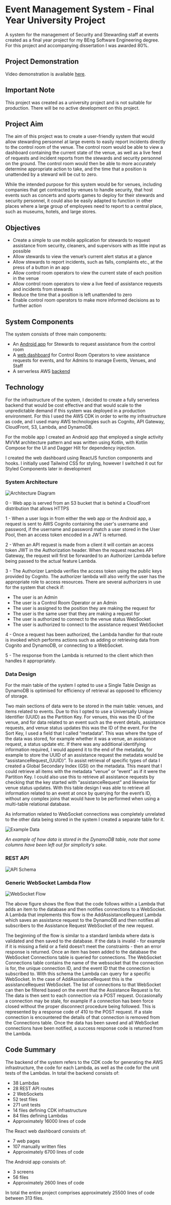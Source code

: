# Event Management System - Final Year University Project

A system for the management of Security and Stewarding staff at events created as a final year project for my BEng
Software Engineering degree. For this project and accompanying dissertation I was awarded 80%.

## Project Demonstration

Video demonstration is available [here](https://www.youtube.com/watch?v=I06jotU_4uA).

## Important Note

This project was created as a university project and is not suitable for production. There will be no active development
on this project.

## Project Aim

The aim of this project was to create a user-friendly system that would allow stewarding personnel at large events to
easily report incidents directly to the control room of the venue. The control room would be able to view a dashboard
containing the current state of the venue, as well as a live feed of requests and incident reports from the stewards and
security personnel on the ground. The control room would then be able to more accurately determine appropriate action to
take, and the time that a position is unattended by a steward will be cut to zero.

While the intended purpose for this system would be for venues, including companies that get contracted by venues to
handle security, that host events such as concerts and sports games to deploy for their stewards and security personnel,
it could also be easily adapted to function in other places where a large group of employees need to report to a central
place, such as museums, hotels, and large stores.

## Objectives

- Create a simple to use mobile application for stewards to request assistance from security, cleaners, and supervisors
  with as little input as possible
- Allow stewards to view the venue’s current alert status at a glance
- Allow stewards to report incidents, such as falls, complaints etc., at the press of a button in an app
- Allow control room operators to view the current state of each position in the venue
- Allow control room operators to view a live feed of assistance requests and incidents from stewards
- Reduce the time that a position is left unattended to zero
- Enable control room operators to make more informed decisions as to further action

## System Components

The system consists of three main components:

- An [Android app](android-app/) for Stewards to request assistance from the control room
- A [web dashboard](web-app/) for Control Room Operators to view assistance requests for events, and for Admins to
  manage Events, Venues, and Staff
- A serverless AWS [backend](cdk-stack/)

## Technology

For the infrastructure of the system, I decided to create a fully serverless backend that would be cost effective and
that would scale to the unpredictable demand if this system was deployed in a production environment. For this I used
the AWS CDK in order to write my infrastructure as code, and I used many AWS technologies such as Cognito, API Gateway,
CloudFront, S3, Lambda, and DynamoDB.

For the mobile app I created an Android app that employed a single activity MVVM architecture pattern and was written
using Kotlin, with Kotlin Compose for the UI and Dagger Hilt for dependency injection.

I created the web dashboard using ReactJS function components and hooks. I initially used Tailwind CSS for styling,
however I switched it out for Styled Components later in development

### System Architecture

![Architecture Diagram](/.github/assets/architecture.png?raw=true "Architecture Diagram")

0 - Web app is served from an S3 bucket that is behind a CloudFront distribution that allows HTTPS

1 - When a user logs in from either the web app or the Android app, a request is sent to AWS Cognito containing the
user's username and password, if the username and password match a user stored in the User Pool, then an access token
encoded in a JWT is returned.

2 - When an API request is made from a client it will contain an access token JWT in the Authorization header. When the
request reaches API Gateway, the request will first be forwarded to an Authorizer Lambda before being passed to the
actual feature Lambda.

3 - The Authorizer Lambda verifies the access token using the public keys provided by Cognito. The authorizer lambda
will also verify the user has the appropriate role to access resources. There are several authorizers in use for the
system that check if:

- The user is an Admin
- The user is a Control Room Operator or an Admin
- The user is assigned to the position they are making the request for
- The user is the same user that they are making a request for
- The user is authorized to connect to the venue status WebSocket
- The user is authorized to connect to the assistance request WebSocket

4 - Once a request has been authorized, the Lambda handler for that route is invoked which performs actions such as
adding or retrieving data from Cognito and DynamoDB, or connecting to a WebSocket.

5 - The response from the Lambda is returned to the client which then handles it appropriately.

### Data Design

For the main table of the system I opted to use a Single Table Design as DynamoDB is optimised for efficiency of
retrieval as opposed to efficiency of storage.

Two main sections of data were to be stored in the main table: venues, and items related to events. Due to this I opted
to use a Universally Unique Identifier (UUID) as the Partition Key. For venues, this was the ID of the venue, and for
data related to an event such as the event details, assistance requests, and venue status updates this was the ID of the
event. For the Sort Key, I used a field that I called “metadata”. This was where the type of the data was stored, for
example whether it was a venue, an assistance request, a status update etc. If there was any additional identifying
information required, I would append it to the end of the metadata, for example to store the UUID of an assistance
request the metadata would be “assistanceRequest_{UUID}”. To assist retrieval of specific types of data I created a
Global Secondary Index (GSI) on the metadata. This meant that I could retrieve all items with the metadata “venue” or
“event” as if it were the Partition Key. I could also use this to retrieve all assistance requests by checking that the
key started with “assistanceRequest” and likewise for venue status updates. With this table design I was able to
retrieve all information related to an event at once by querying for the event’s ID, without any complex joins that
would have to be performed when using a multi-table relational database.

As information related to WebSocket connections was completely unrelated to the other data being stored in the system I
created a separate table for it.

![Example Data](/.github/assets/example-data.png?raw=true "Example Data")

_An example of how data is stored in the DynamoDB table, note that some columns have been left out for simplicity’s
sake._

### REST API

![API Schema](/.github/assets/rest-api.png?raw=true "API Schema")

### Generic WebSocket Lambda Flow

![WebSocket Flow](/.github/assets/websocket-flow.png?raw=true "WebSocket Flow")

The above figure shows the flow that the code follows within a Lambda that adds an item to the database and then
notifies connections to a WebSocket. A Lambda that implements this flow is the AddAssistanceRequest Lambda which saves
an assistance request to the DynamoDB and then notifies all subscribers to the Assistance Request WebSocket of the new
request.

The beginning of the flow is similar to a standard lambda where data is validated and then saved to the database. If the
data is invalid - for example if it is missing a field or a field doesn’t meet the constraints - then an error response
is returned. Once an item has been added to the database the WebSocket Connections table is queried for connections. The
WebSocket Connections table contains the name of the websocket that the connection is for, the unique connection ID, and
the event ID that the connection is subscribed to. With this schema the Lambda can query for a specific WebSocket. In
the case of AddAssistanceRequest this is the assistanceRequest WebSocket. The list of connections to that WebSocket can
then be filtered based on the event that the Assistance Request is for. The data is then sent to each connection via a
POST request. Occasionally a connection may be stale, for example if a connection has been force closed without the
proper disconnect procedure being followed. This is represented by a response code of 410 to the POST request. If a
stale connection is encountered the details of that connection is removed from the Connections table. Once the data has
been saved and all WebSocket connections have been notified, a success response code is returned from the Lambda.

## Code Summary

The backend of the system refers to the CDK code for generating the AWS infrastructure, the code for each Lambda, as
well as the code for the unit tests of the Lambdas. In total the backend consists of:

- 38 Lambdas
- 28 REST API routes
- 2 WebSockets
- 52 test files
- 271 unit tests
- 14 files defining CDK infrastructure
- 84 files defining Lambdas
- Approximately 16000 lines of code

The React web dashboard consists of:

- 7 web pages
- 107 manually written files
- Approximately 6700 lines of code

The Android app consists of:

- 3 screens
- 56 files
- Approximately 2600 lines of code

In total the entire project comprises approximately 25500 lines of code between 313 files.
